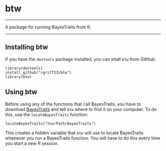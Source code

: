 # btw

___

A package for running BayesTraits from R. 

___

## Installing btw

If you have the `devtools` package installed, you can intall `btw` from GitHub:

```
library(devtools)
install_github("rgriff23/btw")
library(btw)
```

## Using btw

Before using any of the functions that call BayesTraits, you have to download [BayesTraits](http://www.evolution.rdg.ac.uk/BayesTraits.html) and tell `btw` where to find it on your computer. To do this, use the `locateBayesTraits` function:

```
locateBayesTraits("YourPath/BayesTraits")
```

This creates a hidden variable that `btw` will use to locate BayesTraits whenever you run a BayesTraits function. You will have to do this every time you start a new R session. 


